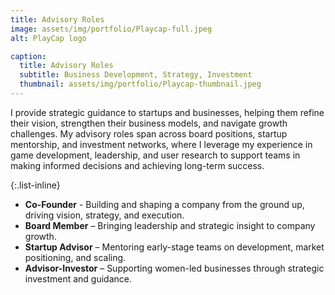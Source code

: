 ```yaml
---
title: Advisory Roles
image: assets/img/portfolio/Playcap-full.jpeg
alt: PlayCap logo

caption:
  title: Advisory Roles
  subtitle: Business Development, Strategy, Investment
  thumbnail: assets/img/portfolio/Playcap-thumbnail.jpeg
---
```

I provide strategic guidance to startups and businesses, helping them refine their vision, strengthen their business models, and navigate growth challenges. My advisory roles span across board positions, startup mentorship, and investment networks, where I leverage my experience in game development, leadership, and user research to support teams in making informed decisions and achieving long-term success.

{:.list-inline}
* <b>Co-Founder</b> - Building and shaping a company from the ground up, driving vision, strategy, and execution.
* <b>Board Member</b> – Bringing leadership and strategic insight to company growth.
* <b>Startup Advisor</b> – Mentoring early-stage teams on development, market positioning, and scaling.
* <b>Advisor-Investor</b> – Supporting women-led businesses through strategic investment and guidance.